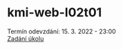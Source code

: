 # kmi-web-l02t01

Termín odevzdání: 15. 3. 2022 - 23:00 <br>
[Zadání úkolu](https://thomasparsley.cz/vyuka/2021-2022/kmi/tvorba-webovych-stranek/cviceni/uvod-do-css#task-1)
